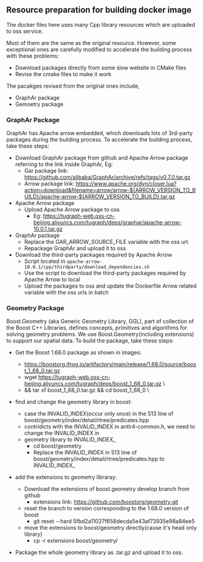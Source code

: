## Resource preparation for building docker image

The docker files here uses many Cpp library resources which are uploaded to oss service.

Most of them are the same as the original resource. However, some exceptional ones are carefully
modified to accelerate the building process with these problems:

- Download packages directly from some slow website in CMake files
- Revise the cmake files to make it work

The pacakges revised from the original ones include,

- GraphAr package
- Gemoetry package

### GraphAr Package

GraphAr has Apache arrow embedded, which downloads lots of 3rd-party packages during the building
process. To accelerate the building process, take these steps:

- Download GraphAr package from github and Apache Arrow package referring to the link inside GraphAr, Eg:
    - Gar package link: https://github.com/alibaba/GraphAr/archive/refs/tags/v0.7.0.tar.gz
    - Arrow package
      link: https://www.apache.org/dyn/closer.lua?action=download&filename=arrow/arrow-${ARROW_VERSION_TO_BUILD}/apache-arrow-${ARROW_VERSION_TO_BUILD}.tar.gz
- Apache Arrow package
    - Upload Apache Arrow package to oss
        - Eg: https://tugraph-web.oss-cn-beijing.aliyuncs.com/tugraph/deps/graphar/apache-arrow-10.0.1.tar.gz
- GraphAr package
    - Replace the GAR_ARROW_SOURCE_FILE variable with the oss url.
    - Repackage GraphAr and upload it to oss
- Download the third-party packages required by Apache Arrow
    - Script located in `apache-arrow-10.0.1/cpp/thirdparty/download_dependencies.sh`
    - Use the script to download the third-party packages required by Apache Arrow to local
    - Upload the packages to oss and update the Dockerfile Arrow related variable with the oss urls in batch

### Geometry Package

Boost.Geometry (aka Generic Geometry Library, GGL), part of collection of the Boost C++ Libraries, defines concepts,
primitives and algorithms for solving geometry problems. We use Boost.Geometry(including extensions) to support our
spatial data.
To build the package, take these steps:

- Get the Boost 1.68.0 package as shown in images:
    - https://boostorg.jfrog.io/artifactory/main/release/1.68.0/source/boost_1_68_0.tar.gz
    - wget https://tugraph-web.oss-cn-beijing.aliyuncs.com/tugraph/deps/boost_1_68_0.tar.gz \
    - && tar xf boost_1_68_0.tar.gz && cd boost_1_68_0 \

- find and change the geometry library in boost:
    - case the INVALID_INDEX(occur only once) in the 513 line of boost/geometry/index/detail/rtree/predicates.hpp
    - contridicts with the INVALID_INDEX in antlr4-common.h, we need to change the INVALID_INDEX in
    - geometry library to INVALID_INDEX_
        - cd boost/geometry
        - Replace the INVALID_INDEX in 513 line of boost/geometry/index/detail/rtree/predicates.hpp to INVALID_INDEX_

- add the extensions to geometry libraray:
    - Download the extensions of boost.geometry develop branch from github
        - extensions link: https://github.com/boostorg/geometry.git
    - reset the branch to version corresponding to the 1.68.0 version of boost
        - git reset --hard 5fbd2a11027f658decda5e43af73935e98a84ee5
    - move the extensions to boost/geometry directly(cause it's head only library)
        - cp -r extensions boost/geometry/

- Package the whole geometry library as .tar.gz and upload it to oss.